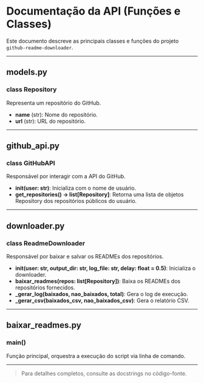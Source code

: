 # Documentação da API (Funções e Classes)

Este documento descreve as principais classes e funções do projeto `github-readme-downloader`.

---

## models.py

### class Repository
Representa um repositório do GitHub.
- **name** (str): Nome do repositório.
- **url** (str): URL do repositório.

---

## github_api.py

### class GitHubAPI
Responsável por interagir com a API do GitHub.
- **__init__(user: str)**: Inicializa com o nome de usuário.
- **get_repositories() -> list[Repository]**: Retorna uma lista de objetos Repository dos repositórios públicos do usuário.

---

## downloader.py

### class ReadmeDownloader
Responsável por baixar e salvar os READMEs dos repositórios.
- **__init__(user: str, output_dir: str, log_file: str, delay: float = 0.5)**: Inicializa o downloader.
- **baixar_readmes(repos: list[Repository])**: Baixa os READMEs dos repositórios fornecidos.
- **_gerar_log(baixados, nao_baixados, total)**: Gera o log de execução.
- **_gerar_csv(baixados_csv, nao_baixados_csv)**: Gera o relatório CSV.

---

## baixar_readmes.py

### main()
Função principal, orquestra a execução do script via linha de comando.

---

> Para detalhes completos, consulte as docstrings no código-fonte.
